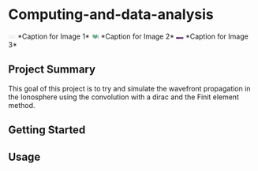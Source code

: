 # Computing-and-data-analysis

<img src="simulation1.png" alt="Image 1" width="15cm">
*Caption for Image 1*

<img src="simulation2.png" alt="Image 2" width="15cm">
*Caption for Image 2*

<img src="simulation3.png" alt="Image 3" width="15cm">
*Caption for Image 3*

## Project Summary

This goal of this project is to try and simulate the wavefront propagation in the Ionosphere using the convolution with a dirac and the Finit element method.

## Getting Started

## Usage



